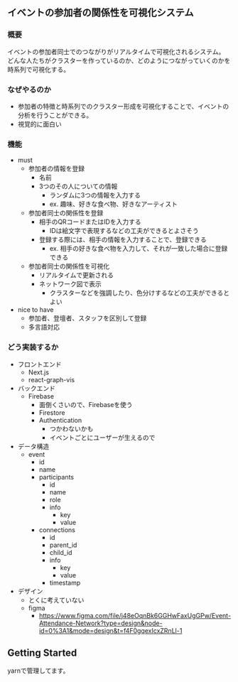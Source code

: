 ## イベントの参加者の関係性を可視化システム

### 概要
イベントの参加者同士でのつながりがリアルタイムで可視化されるシステム。
どんな人たちがクラスターを作っているのか、どのようにつながっていくのかを時系列で可視化する。

### なぜやるのか

- 参加者の特徴と時系列でのクラスター形成を可視化することで、イベントの分析を行うことができる。
- 視覚的に面白い

### 機能
- must
    - 参加者の情報を登録
        - 名前
        - 3つのその人についての情報
            - ランダムに3つの情報を入力する
            - ex. 趣味、好きな食べ物、好きなアーティスト
    - 参加者同士の関係性を登録
        - 相手のQRコードまたはIDを入力する
            - IDは絵文字で表現するなどの工夫ができるとよさそう
        - 登録する際には、相手の情報を入力することで、登録できる
            - ex. 相手の好きな食べ物を入力して、それが一致した場合に登録できる
    - 参加者同士の関係性を可視化
        - リアルタイムで更新される
        - ネットワーク図で表示
            - クラスターなどを強調したり、色分けするなどの工夫ができるとよい
- nice to have
    - 参加者、登壇者、スタッフを区別して登録
    - 多言語対応


### どう実装するか

- フロントエンド
    - Next.js
    - react-graph-vis
- バックエンド
    - Firebase
        - 面倒くさいので、Firebaseを使う
        - Firestore
        - Authentication
            - つかわないかも
            - イベントごとにユーザーが生えるので
- データ構造
    - event
        - id
        - name
        - participants
            - id
            - name
            - role
            - info
                - key
                - value
        - connections
            - id
            - parent_id
            - child_id
            - info
                - key
                - value
            - timestamp
- デザイン
    - とくに考えていない
    - figma
        - https://www.figma.com/file/j48eOqnBk6GGHwFaxUgGPw/Event-Attendance-Network?type=design&node-id=0%3A1&mode=design&t=f4F0gqexIcxZRnLl-1


## Getting Started

yarnで管理してます。